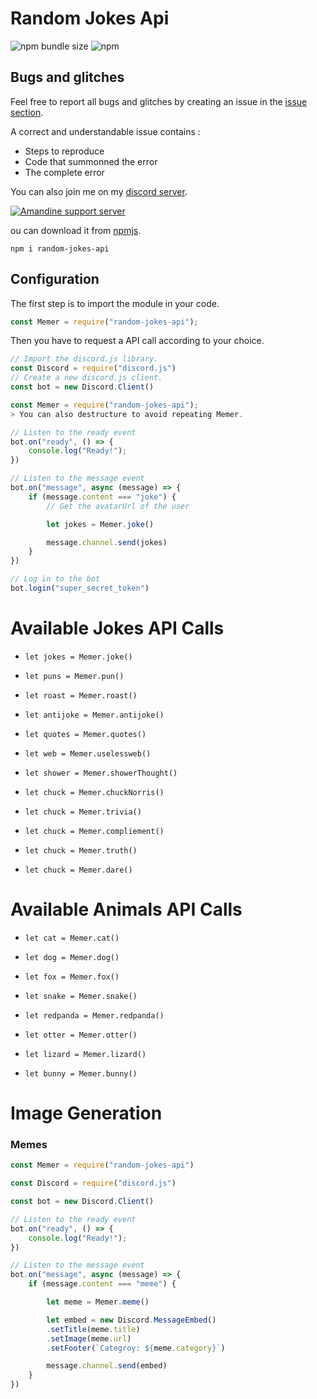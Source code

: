 # Random Jokes Api

![npm bundle size](https://img.shields.io/bundlephobia/min/random-jokes-api)
![npm](https://img.shields.io/npm/v/random-jokes-api)

## Bugs and glitches
Feel free to report all bugs and glitches by creating an issue in the [issue section](https://github.com/beCoditive/random-jokes-api/issues/new).

A correct and understandable issue contains :

- Steps to reproduce
- Code that summonned the error
- The complete error

You can also join me on my [discord server](https://discord/5JtJFEcZeP).

<a href="https://discord.gg/5JtJFEcZeP"><img src="https://discord.com/api/guilds/760922672519184384/widget.png" alt="Amandine support server"/></a>

ou can download it from <a href="https://www.npmjs.com/package/random-jokes-api">npmjs</a>.

```cli
npm i random-jokes-api
```

## Configuration

The first step is to import the module in your code.

```js
const Memer = require("random-jokes-api");
```

Then you have to request a API call according to your choice.

```js
// Import the discord.js library.
const Discord = require("discord.js")
// Create a new discord.js client.
const bot = new Discord.Client()

const Memer = require("random-jokes-api");
> You can also destructure to avoid repeating Memer.

// Listen to the ready event
bot.on("ready", () => {
    console.log("Ready!");  
})

// Listen to the message event
bot.on("message", async (message) => {
    if (message.content === "joke") {
        // Get the avatarUrl of the user

        let jokes = Memer.joke()

        message.channel.send(jokes)
    }
})

// Log in to the bot
bot.login("super_secret_token")
````

# Available Jokes API Calls

- ``let jokes = Memer.joke()``

- ``let puns = Memer.pun()``

- ``let roast = Memer.roast()``

- ``let antijoke = Memer.antijoke()``

- ``let quotes = Memer.quotes()``

- ``let web = Memer.uselessweb()``

- ``let shower = Memer.showerThought()``

- ``let chuck = Memer.chuckNorris()``

- ``let chuck = Memer.trivia()``

- ``let chuck = Memer.compliement()``

- ``let chuck = Memer.truth()``

- ``let chuck = Memer.dare()``

# Available Animals API Calls

- ``let cat = Memer.cat()``

- ``let dog = Memer.dog()``

- ``let fox = Memer.fox()``

- ``let snake = Memer.snake()``

- ``let redpanda = Memer.redpanda()``

- ``let otter = Memer.otter()``

- ``let lizard = Memer.lizard()``

- ``let bunny = Memer.bunny()``

# Image Generation

### Memes

```js
const Memer = require("random-jokes-api")

const Discord = require("discord.js")

const bot = new Discord.Client()

// Listen to the ready event
bot.on("ready", () => {
    console.log("Ready!");  
})

// Listen to the message event
bot.on("message", async (message) => {
    if (message.content === "meme") {

        let meme = Memer.meme()

        let embed = new Discord.MessageEmbed()
        .setTitle(meme.title)
        .setImage(meme.url)
        .setFooter(`Categroy: ${meme.category}`)

        message.channel.send(embed)
    }
})

````





